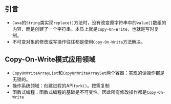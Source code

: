 ## 引言
- `Java`的`String`类实现`replace()`方法时，没有改变原字符串中的`value[]`数组的内容，而是创建了一个字符串。本质上就是`Copy-On-Write`，也就是写时复制。
- 不可变对象的修改或写操作往往都是使用`Copy-On-Write`方法解决。

## Copy-On-Write模式应用领域
- `CopyOnWriteArrayList`和`CopyOnWriteArraySet`两个容器：实现的读操作都是无锁的。
- 操作系统领域：创建进程的API`fork()`。按需复制
- 函数式编程：函数式编程的基础是不可变性。因此所有修改操作都是`Copy-On-Write`